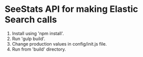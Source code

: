 SeeStats API for making Elastic Search calls
============================================

1. Install using 'npm install'.
2. Run 'gulp build'.
3. Change production values in config/init.js file.
4. Run from 'build' directory.
